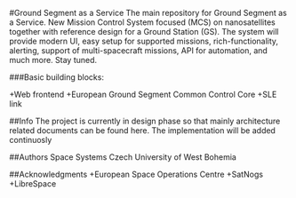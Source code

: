 #Ground Segment as a Service
The main repository for Ground Segment as a Service. New Mission Control System focused (MCS) on nanosatellites together with reference design for a Ground Station (GS).
The system will provide modern UI, easy setup for supported missions, rich-functionality, alerting, support of multi-spacecraft missions, API for automation, and much more. Stay tuned.

###Basic building blocks:

+Web frontend
+European Ground Segment Common Control Core
+SLE link

##Info
The project is currently in design phase so that mainly architecture related documents can be found here. The implementation will be added continuosly

##Authors
Space Systems Czech
University of West Bohemia

##Acknowledgments
+European Space Operations Centre
+SatNogs
+LibreSpace
